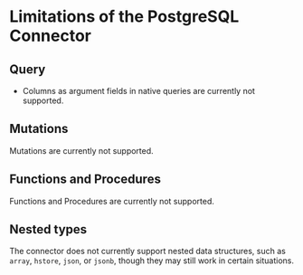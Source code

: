 # Limitations of the PostgreSQL Connector

## Query

- Columns as argument fields in native queries are currently not supported.

## Mutations

Mutations are currently not supported.

## Functions and Procedures

Functions and Procedures are currently not supported.

## Nested types

The connector does not currently support nested data structures, such as `array`, `hstore`, `json`, or `jsonb`, though
they may still work in certain situations.
